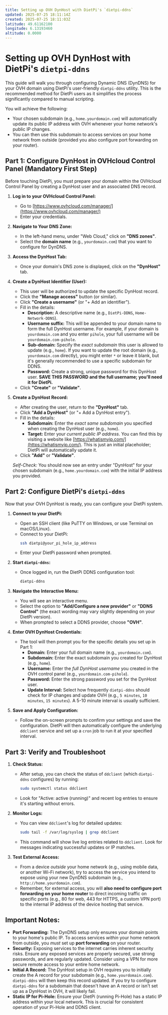 ```yaml
---
title: Setting up OVH DynHost with DietPi's `dietpi-ddns`
updated: 2025-07-25 18:11:14Z
created: 2025-07-25 18:11:03Z
latitude: 49.61162100
longitude: 6.13193460
altitude: 0.0000
---
```


# Setting up OVH DynHost with DietPi's `dietpi-ddns`

This guide will walk you through configuring Dynamic DNS (DynDNS) for your OVH domain using DietPi's user-friendly `dietpi-ddns` utility. This is the recommended method for DietPi users as it simplifies the process significantly compared to manual scripting.

You will achieve the following:

  * Your chosen subdomain (e.g., `home.yourdomain.com`) will automatically update its public IP address with OVH whenever your home network's public IP changes.
  * You can then use this subdomain to access services on your home network from outside (provided you also configure port forwarding on your router).

## Part 1: Configure DynHost in OVHcloud Control Panel (Mandatory First Step)

Before touching DietPi, you must prepare your domain within the OVHcloud Control Panel by creating a DynHost user and an associated DNS record.

1.  **Log in to your OVHcloud Control Panel:**

      * Go to [https://www.ovhcloud.com/manager/](https://www.ovhcloud.com/manager/)
      * Enter your credentials.

2.  **Navigate to Your DNS Zone:**

      * In the left-hand menu, under "Web Cloud," click on **"DNS zones"**.
      * Select the **domain name** (e.g., `yourdomain.com`) that you want to configure for DynDNS.

3.  **Access the DynHost Tab:**

      * Once your domain's DNS zone is displayed, click on the **"DynHost"** tab.

4.  **Create a DynHost Identifier (User):**

      * This user will be authorized to update the specific DynHost record.
      * Click the **"Manage access"** button (or similar).
      * Click **"Create a username"** (or "+ Add an identifier").
      * Fill in the details:
          * **Description:** A descriptive name (e.g., `DietPi-DDNS`, `Home-Network-DDNS`).
          * **Username suffix:** This will be appended to your domain name to form the full DynHost username. For example, if your domain is `yourdomain.com` and you enter `pihole`, your full username will be `yourdomain.com-pihole`.
          * **Sub-domain:** Specify the *exact subdomain* this user is allowed to update (e.g., `home`). If you want to update the root domain (e.g., `yourdomain.com` directly), you might enter `*` or leave it blank, but it's generally recommended to use a specific subdomain for DDNS.
          * **Password:** Create a strong, unique password for this DynHost user. **SAVE THIS PASSWORD and the full username; you'll need it for DietPi.**
      * Click **"Create"** or **"Validate"**.

5.  **Create a DynHost Record:**

      * After creating the user, return to the **"DynHost"** tab.
      * Click **"Add a DynHost"** (or "+ Add a DynHost entry").
      * Fill in the details:
          * **Subdomain:** Enter the *exact same subdomain* you specified when creating the DynHost user (e.g., `home`).
          * **Target:** Enter your *current public IP address*. You can find this by visiting a website like [https://whatismyip.com/](https://whatismyip.com/). This is just an initial placeholder; DietPi will automatically update it.
      * Click **"Add"** or **"Validate"**.

    *Self-Check:* You should now see an entry under "DynHost" for your chosen subdomain (e.g., `home.yourdomain.com`) with the initial IP address you provided.

## Part 2: Configure DietPi's `dietpi-ddns`

Now that your OVH DynHost is ready, you can configure your DietPi system.

1.  **Connect to your DietPi:**

      * Open an SSH client (like PuTTY on Windows, or use Terminal on macOS/Linux).
      * Connect to your DietPi:
        ```bash
        ssh dietpi@your_pi_hole_ip_address
        ```
      * Enter your DietPi password when prompted.

2.  **Start `dietpi-ddns`:**

      * Once logged in, run the DietPi DDNS configuration tool:
        ```bash
        dietpi-ddns
        ```

3.  **Navigate the Interactive Menu:**

      * You will see an interactive menu.
      * Select the option to **"Add/Configure a new provider"** or **"DDNS Control"** (the exact wording may vary slightly depending on your DietPi version).
      * When prompted to select a DDNS provider, choose **"OVH"**.

4.  **Enter OVH DynHost Credentials:**

      * The tool will then prompt you for the specific details you set up in Part 1:
          * **Domain:** Enter your full domain name (e.g., `yourdomain.com`).
          * **Subdomain:** Enter the exact subdomain you created for DynHost (e.g., `home`).
          * **Username:** Enter the *full DynHost username* you created in the OVH control panel (e.g., `yourdomain.com-pihole`).
          * **Password:** Enter the strong password you set for the DynHost user.
          * **Update Interval:** Select how frequently `dietpi-ddns` should check for IP changes and update OVH (e.g., `5 minutes`, `10 minutes`, `15 minutes`). A 5-10 minute interval is usually sufficient.

5.  **Save and Apply Configuration:**

      * Follow the on-screen prompts to confirm your settings and save the configuration. DietPi will then automatically configure the underlying `ddclient` service and set up a `cron` job to run it at your specified interval.

## Part 3: Verify and Troubleshoot

1.  **Check Status:**

      * After setup, you can check the status of `ddclient` (which `dietpi-ddns` configures) by running:
        ```bash
        sudo systemctl status ddclient
        ```
      * Look for "Active: active (running)" and recent log entries to ensure it's starting without errors.

2.  **Monitor Logs:**

      * You can view `ddclient`'s log for detailed updates:
        ```bash
        sudo tail -f /var/log/syslog | grep ddclient
        ```
      * This command will show live log entries related to `ddclient`. Look for messages indicating successful updates or IP matches.

3.  **Test External Access:**

      * From a device *outside* your home network (e.g., using mobile data, or another Wi-Fi network), try to access the service you intend to expose using your new DynDNS subdomain (e.g., `http://home.yourdomain.com`).
      * Remember, for external access, you will **also need to configure port forwarding on your home router** to direct incoming traffic on specific ports (e.g., 80 for web, 443 for HTTPS, a custom VPN port) to the internal IP address of the device hosting that service.

## Important Notes:

  * **Port Forwarding:** The DynDNS setup only ensures your domain points to your home's public IP. To access services *within* your home network from outside, you *must* set up **port forwarding** on your router.
  * **Security:** Exposing services to the internet carries inherent security risks. Ensure any exposed services are properly secured, use strong passwords, and are regularly updated. Consider using a VPN for more secure remote access to your entire home network.
  * **Initial A Record:** The DynHost setup in OVH requires you to initially create the A record for your subdomain (e.g., `home.yourdomain.com`). `dietpi-ddns` will then keep this record updated. If you try to configure `dietpi-ddns` for a subdomain that doesn't have an A record or isn't set up as a DynHost in OVH, it will likely fail.
  * **Static IP for Pi-Hole:** Ensure your DietPi (running Pi-Hole) has a static IP address within your local network. This is crucial for consistent operation of your Pi-Hole and DDNS client.